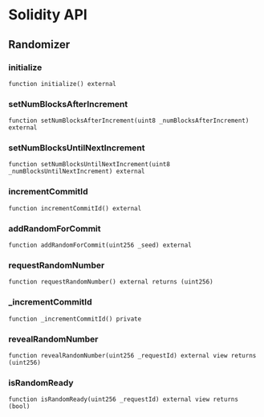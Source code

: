 # Solidity API

## Randomizer

### initialize

```solidity
function initialize() external
```

### setNumBlocksAfterIncrement

```solidity
function setNumBlocksAfterIncrement(uint8 _numBlocksAfterIncrement) external
```

### setNumBlocksUntilNextIncrement

```solidity
function setNumBlocksUntilNextIncrement(uint8 _numBlocksUntilNextIncrement) external
```

### incrementCommitId

```solidity
function incrementCommitId() external
```

### addRandomForCommit

```solidity
function addRandomForCommit(uint256 _seed) external
```

### requestRandomNumber

```solidity
function requestRandomNumber() external returns (uint256)
```

### _incrementCommitId

```solidity
function _incrementCommitId() private
```

### revealRandomNumber

```solidity
function revealRandomNumber(uint256 _requestId) external view returns (uint256)
```

### isRandomReady

```solidity
function isRandomReady(uint256 _requestId) external view returns (bool)
```

